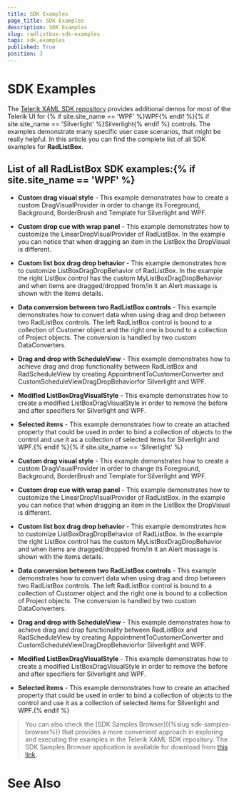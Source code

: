 ```yaml
---
title: SDK Examples
page_title: SDK Examples
description: SDK Examples
slug: radlistbox-sdk-examples
tags: sdk,examples
published: True
position: 3
---
```


# SDK Examples



The [Telerik XAML SDK repository](https://github.com/telerik/xaml-sdk/tree/master/) provides additional demos for most of the Telerik UI for {% if site.site_name == 'WPF' %}WPF{% endif %}{% if site.site_name == 'Silverlight' %}Silverlight{% endif %} controls. The examples demonstrate many specific user case scenarios, that might be really helpful. In this article you can find the complete list of all SDK examples for __RadListBox__.

## List of all RadListBox SDK examples:{% if site.site_name == 'WPF' %}

* __Custom drag visual style__ - This example demonstrates how to create a custom DragVisualProvider in order to change its Foreground, Background, BorderBrush and Template for Silverlight and WPF.

* __Custom drop cue with wrap panel__ - This example demonstrates how to customize the LinearDropVisualProvider of RadListBox. In the example you can notice that when dragging an item in the ListBox the DropVisual is different.

* __Custom list box drag drop behavior__ - This example demonstrates how to customize ListBoxDragDropBehavior of RadListBox. In the example the right ListBox control has the custom MyListBoxDragDropBehavior and when items are dragged/dropped from/in it an Alert massage is shown with the items details.

* __Data conversion between two RadListBox controls__ - 
This example demonstrates how to convert data when using drag and drop between two RadListBox controls. The left RadListBox control is bound to a collection of Customer object and the right one is bound to a collection of Project objects. The conversion is handled by two custom DataConverters.

* __Drag and drop with ScheduleView__ - This example demonstrates how to achieve drag and drop functionality between RadListBox and RadScheduleView by creating AppointmentToCustomerConverter and CustomScheduleViewDragDropBehaviorfor Silverlight and WPF.

* __Modified ListBoxDragVisualStyle__ - 
This example demonstrates how to create a modified ListBoxDragVisualStyle in order to remove the before and after specifiers for Silverlight and WPF.

* __Selected items__ - This example demonstrates how to create an attached property that could be used in order to bind a collection of objects to the control  and use it as a collection of selected items for Silverlight and WPF.{% endif %}{% if site.site_name == 'Silverlight' %}

* __Custom drag visual style__ - This example demonstrates how to create a custom DragVisualProvider in order to change its Foreground, Background, BorderBrush and Template for Silverlight and WPF.

* __Custom drop cue with wrap panel__ - This example demonstrates how to customize the LinearDropVisualProvider of RadListBox. In the example you can notice that when dragging an item in the ListBox the DropVisual is different.

* __Custom list box drag drop behavior__ - This example demonstrates how to customize ListBoxDragDropBehavior of RadListBox. In the example the right ListBox control has the custom MyListBoxDragDropBehavior and when items are dragged/dropped from/in it an Alert massage is shown with the items details.

* __Data conversion between two RadListBox controls__ - 
This example demonstrates how to convert data when using drag and drop between two RadListBox controls. The left RadListBox control is bound to a collection of Customer object and the right one is bound to a collection of Project objects. The conversion is handled by two custom DataConverters.

* __Drag and drop with ScheduleView__ - This example demonstrates how to achieve drag and drop functionality between RadListBox and RadScheduleView by creating AppointmentToCustomerConverter and CustomScheduleViewDragDropBehaviorfor Silverlight and WPF.

* __Modified ListBoxDragVisualStyle__ - 
This example demonstrates how to create a modified ListBoxDragVisualStyle in order to remove the before and after specifiers for Silverlight and WPF.

* __Selected items__ - This example demonstrates how to create an attached property that could be used in order to bind a collection of objects to the control  and use it as a collection of selected items for Silverlight and WPF.{% endif %}

>You can also check the [SDK Samples Browser]({%slug sdk-samples-browser%}) that provides a more convenient approach in exploring and executing the examples in the Telerik XAML SDK repository. The SDK Samples Browser application is available for download from [this link](http://demos.telerik.com/xaml-sdkbrowser/).

# See Also
